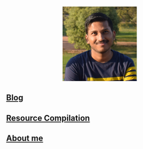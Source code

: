 <link rel="icon" href="https://gs1293.github.io/favicon.ico?v=2"/>

<p align="center">
  <img width="200" height="200" src="gaurav.png">
</p>

## [Blog](blog.md)

## [Resource Compilation](resource.md)

## [About me](about.md)
